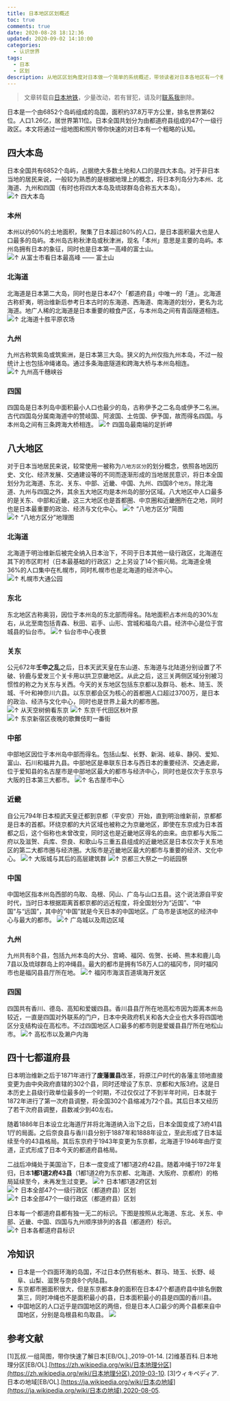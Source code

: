```yaml
---
title: 日本地区区划概述
toc: true
comments: true
date: 2020-08-28 18:12:36
updated: 2020-09-02 14:10:00
categories:
  - 认识世界
tags:
  - 日本
  - 区划
description: 从地区区划角度对日本做一个简单的系统概述，带领读者对日本各地区有一个粗略的认知。
---
```


> 文章转载自[日本地铁](http://jpmetro.com/picture/basic-introduction-of-japan.html)，少量改动，若有冒犯，请及时[联系我](mailto://zdqdj@qq.com)删除。

日本是一个由6852个岛屿组成的岛国，面积约37.8万平方公里，排名世界第62位。人口1.26亿，居世界第11位。日本全国共划分为由都道府县组成的47个一级行政区。本文将通过一组地图和照片带你快速的对日本有一个粗略的认知。

## 四大本岛

日本全国共有6852个岛屿，占据绝大多数土地和人口的是四大本岛。对于非日本当地的居民来说，一般较为熟悉的是根据地理上的概念，将日本列岛分为本州、北海道、九州和四国（有时也将四大本岛及琉球群岛合称五大本岛）。
![↑ 四大本岛](001_sidabendao_001.png)

### 本州
本州以约60%的土地面积，聚集了日本超过80%的人口，是日本面积最大也是人口最多的岛屿。本州岛古称秋津岛或秋津洲，现名「本州」意思是主要的岛屿。本州岛拥有日本的象征，同时也是日本第一高峰的富士山。
![↑ 从富士市看日本最高峰 —— 富士山](001_sidabendao_002.jpg)

### 北海道
北海道是日本第二大岛，同时也是日本47个「都道府县」中唯一的「道」。北海道古称虾夷，明治维新后参考日本古时的东海道、西海道、南海道的划分，更名为北海道。地广人稀的北海道是日本重要的粮食产区，与本州岛之间有青函隧道相连。
![↑ 北海道十胜平原农场](001_sidabendao_003.jpg)

### 九州
九州古称筑紫岛或筑紫洲，是日本第三大岛。狭义的九州仅指九州本岛，不过一般统计上也包括冲绳诸岛。通过多条海底隧道和跨海大桥与本州岛相连。
![↑ 九州高千穗峡谷](001_sidabendao_004.jpg)

### 四国
四国岛是日本列岛中面积最小人口也最少的岛，古称伊予之二名岛或伊予二名洲。古代四国岛分属南海道中的赞岐国、阿波国、土佐国、伊予国，故而得名四国。与本州岛之间有三条跨海大桥相连。
![↑ 四国岛最南端的足折岬](001_sidabendao_005.jpg)

## 八大地区
对于日本当地居民来说，较常使用一被称为`八地方区分`的划分概念，依照各地因历史、文化、经济发展、交通建设等的不同而逐渐形成的当地居民意识，将日本全国划分为北海道、东北、关东、中部、近畿、中国、九州、四国8个`地方`。除北海道、九州与四国之外，其余五大地区均是本州岛的部分区域。八大地区中人口最多的是关东、中部和近畿，这三大地区也是首都圈、中京圈和近畿圈所在之地，同时也是日本最重要的政治、经济与文化中心。
![↑ “八地方区分”简图](002_badadiqu_001.png)
![↑ “八地方区分”地理图](002_badadiqu_002.png)

### 北海道
北海道于明治维新后被完全纳入日本治下，不同于日本其他一级行政区，北海道在其下的市区町村（日本最基础的行政区）之上另设了14个振兴局。北海道全境36%的人口集中在札幌市，同时札幌市也是北海道的经济中心。
![↑ 札幌市大通公园](002_badadiqu_003.jpg)

### 东北
东北地区古称奥羽，因位于本州岛的东北部而得名。陆地面积占本州岛的30%左右，从北至南包括青森、秋田、岩手、山形、宫城和福岛六县。经济中心是位于宫城县的仙台市。
![↑ 仙台市中心夜景](002_badadiqu_004.jpg)

### 关东
公元672年**壬申之乱**之后，日本天武天皇在东山道、东海道与北陆道分别设置了不破、铃鹿与爱发三个关卡用以拱卫京畿地区。从此之后，这三关两侧区域分别被习惯性的称之为关东与关西。今天的关东地区包括东京都以及群马、栃木、琦玉、茨城、千叶和神奈川六县。以东京都会区为核心的首都圈人口超过3700万，是日本的政治、经济与文化中心，同时也是世界上最大的都市圈。
![↑ 从天空树俯看东京](002_badadiqu_005.jpg)
![↑ 东京千代田区秋叶原](002_badadiqu_006.jpg)
![↑ 东京新宿区夜晚的歌舞伎町一番街](002_badadiqu_007.jpg)

### 中部
中部地区因位于本州岛中部而得名。包括山梨、长野、新潟、岐阜、静冈、爱知、富山、石川和福井九县。中部地区是串联东日本与西日本的重要经济、交通走廊，位于爱知县的名古屋市是中部地区最大的都市与经济中心，同时也是仅次于东京与大阪的日本第三大都市。
![↑ 名古屋市中心](002_badadiqu_008.jpg)

### 近畿
自公元794年日本桓武天皇迁都到京都（平安京）开始，直到明治维新前，京都都是日本的首都。环绕京都的大片区域也被称之为京畿地区，即使在东京成为日本首都之后，这个俗称也未曾改变，同时这也是近畿地区得名的由来。由京都与大阪二府以及滋贺、兵库、奈良、和歌山与三重五县组成的近畿地区是日本仅次于关东地区的第二大都市圈与经济圈。大阪市是近畿地区最大的都市与重要的经济、文化中心。
![↑ 大阪城与其后的高层建筑群](002_badadiqu_009.jpg)
![↑ 京都三大祭之一的祇园祭](002_badadiqu_010.jpg)

### 中国
中国地区指本州岛西部的鸟取、岛根、冈山、广岛与山口五县。这个说法源自平安时代，当时日本根据距离首都京都的远近程度，将全国划分为“近国”、“中国”与“远国”，其中的“中国”就是今天日本的中国地区。广岛市是该地区的经济中心与最大的都市。
![↑ 广岛城以及周边区域](002_badadiqu_011.jpg)

### 九州
九州共有8个县，包括九州本岛的大分、宫崎、福冈、佐贺、长崎、熊本和鹿儿岛7县以及琉球群岛上的冲绳县。最大的都市是拥有158万人口的福冈市，同时福冈市也是福冈县县厅所在地。
![↑ 福冈市海滨百道填海开发区](002_badadiqu_012.jpg)

### 四国
四国共有香川、德岛、高知和爱媛四县。香川县县厅所在地高松市因为距离本州岛较近，一直是四国对外联系的门户，日本中央政府机关和各大企业也大多将四国地区分支结构设在高松市。不过四国地区人口最多的都市则是爱媛县县厅所在地松山市。
![↑ 高松市以及濑户内海](002_badadiqu_013.jpg)

## 四十七都道府县

日本明治维新之后于1871年进行了**废藩置县**改革，将原江户时代的各藩主领地直接变更为由中央政府直辖的302个县，同时还增设了东京、京都和大阪3府。这是日本历史上县级行政单位最多的一个时期，不过仅仅过了不到半年时间，日本就于1872年进行了第一次府县调整，将全国302个县缩减为72个县。其后日本又经历了若干次府县调整，县数减少到40左右。

随着1886年日本设立北海道厅并将北海道纳入治下之后，日本全国变成了3府41县1厅的局面。之后奈良县与香川县分别于1887年和1888年设立，至此形成了日本延续至今的43县格局。其后东京府于1943年变更为东京都，北海道于1946年由厅变道，正式形成了日本今天的都道府县格局。

二战后冲绳处于美国治下，日本一度变成了1都1道2府42县。随着冲绳于1972年复归，日本**1都1道2府43县**（1都1道2府为东京都、北海道、大阪府、京都府）的格局延续至今，未再发生过变更。
![↑ 日本1都1道2府区划](003_dudaofuxian_001.png)
![↑ 日本全部47个一级行政区（都道府县）区划](003_dudaofuxian_002.png)
![↑ 日本全部47个一级行政区（都道府县）区划](003_dudaofuxian_003.png)

日本每一个都道府县都有独一无二的标识。下图是按照从北海道、东北、关东、中部、近畿、中国、四国与九州顺序排列的各县（都道府）标识。
![↑ 日本各都道府县标识](003_dudaofuxian_004.png)

## 冷知识
- 日本是一个四面环海的岛国，不过日本仍然有栃木、群马、琦玉、长野、岐阜、山梨、滋贺与奈良8个内陆县。
- 东京都市圈面积很大，但是东京都本身的面积在日本47个都道府县中排名倒数第三，同时冲绳也不是面积最小的县，日本面积最小的县是四国的香川县。
- 中国地区的人口近乎是四国地区的两倍，但是日本人口最少的两个县都来自中国地区，分别是岛根县和鸟取县。
![](004_lengzhishi_001.png)

## 参考文献
[1]瓦叔.一组简图，带你快速了解日本[EB/OL].[](http://jpmetro.com/picture/basic-introduction-of-japan.html),2019-01-14.
[2]维基百科.日本地理分区[EB/OL].[https://zh.wikipedia.org/wiki/日本地理分区](https://zh.wikipedia.org/wiki/日本地理分区),2019-03-10.
[3]ウィキペディア.日本の地域[EB/OL].[https://ja.wikipedia.org/wiki/日本の地域](https://ja.wikipedia.org/wiki/日本の地域),2020-08-05.

